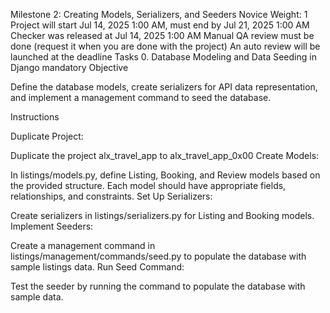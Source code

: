 
Milestone 2: Creating Models, Serializers, and Seeders
 Novice
 Weight: 1
 Project will start Jul 14, 2025 1:00 AM, must end by Jul 21, 2025 1:00 AM
 Checker was released at Jul 14, 2025 1:00 AM
 Manual QA review must be done (request it when you are done with the project)
 An auto review will be launched at the deadline
Tasks
0. Database Modeling and Data Seeding in Django
mandatory
Objective

Define the database models, create serializers for API data representation, and implement a management command to seed the database.

Instructions

Duplicate Project:

Duplicate the project alx_travel_app to alx_travel_app_0x00
Create Models:

In listings/models.py, define Listing, Booking, and Review models based on the provided structure.
Each model should have appropriate fields, relationships, and constraints.
Set Up Serializers:

Create serializers in listings/serializers.py for Listing and Booking models.
Implement Seeders:

Create a management command in listings/management/commands/seed.py to populate the database with sample listings data.
Run Seed Command:

Test the seeder by running the command to populate the database with sample data.